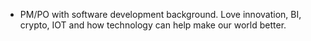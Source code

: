 - PM/PO with software development background. Love innovation, BI, crypto, IOT and how technology can help make our world better. 


<!---
jurfalino/jurfalino is a ✨ special ✨ repository because its `README.md` (this file) appears on your GitHub profile.
You can click the Preview link to take a look at your changes.
- 🌱 I’m currently learning ...
- 💞️ I’m looking to collaborate on ...
--->
